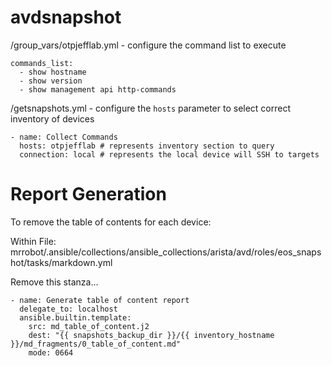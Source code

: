 # avdsnapshot

/group_vars/otpjefflab.yml - configure the command list to execute

```
commands_list:
  - show hostname
  - show version
  - show management api http-commands
```

/getsnapshots.yml - configure the `hosts` parameter to select correct inventory of devices

```
- name: Collect Commands
  hosts: otpjefflab # represents inventory section to query
  connection: local # represents the local device will SSH to targets
```

# Report Generation


To remove the table of contents for each device:

Within File:
mrrobot/.ansible/collections/ansible_collections/arista/avd/roles/eos_snapshot/tasks/markdown.yml

Remove this stanza...

```
- name: Generate table of content report
  delegate_to: localhost
  ansible.builtin.template:
    src: md_table_of_content.j2
    dest: "{{ snapshots_backup_dir }}/{{ inventory_hostname }}/md_fragments/0_table_of_content.md"
    mode: 0664
```